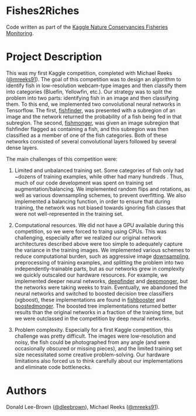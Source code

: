 # Fishes2Riches
Code written as part of the [Kaggle Nature Conservancies Fisheries Monitoring](https://www.kaggle.com/c/the-nature-conservancy-fisheries-monitoring). 

# Project Description
This was my first Kaggle competition, completed with Michael Reeks ([@mreeks91](https://github.com/mreeks91)). The goal of this competition was to design an algorithm to identify fish in low-resolution webcam-type images and then classify them into categories (Bluefin, Yellowfin, etc.). Our strategy was to split the problem into two parts: identifying fish in an image and then classifying them. To this end, we implemented two convolutional neural networks in Tensorflow. The first, [fishfinder](https://github.com/dleebrown/Fishes2Riches/blob/master/FISHFINDERv7.py), was presented with a subregion of an image and the network returned the probability of a fish being fed in that subregion. The second, [fishmonger](https://github.com/dleebrown/Fishes2Riches/blob/master/FISHMONGERv4.py), was given an image subregion that fishfinder flagged as containing a fish, and this subregion was then classified as a member of one of the fish categories. Both of these networks consisted of several convolutional layers followed by several dense layers. 

The main challenges of this competition were:

1. Limited and unbalanced training set. Some categories of fish only had ~dozens of training examples, while other had many hundreds . Thus, much of our code development was spent on training set augmentation/balancing. We implemented random flips and rotations, as well as various downsampling schemes, to prevent overfitting. We also implemented a balancing function, in order to ensure that during training, the network was not biased towards ignoring fish classes that were not well-represented in the training set. 

2. Computational resources. We did not have a GPU available during this competition, so we were forced to traing using CPUs. This was challenging, especially after we realized our original network architectures described above were too simple to adequately capture the variance in the training images. We implemented various schemes to reduce computational burden, such as aggressive image [downsampling](https://github.com/dleebrown/Fishes2Riches/blob/master/downsampler.py), preprocessing of training examples, and splitting the problem into two independently-trainable parts, but as our networks grew in complexity we quickly outscaled our hardware resources. For example, we implemented deeper neural networks, [deepfinder](https://github.com/dleebrown/Fishes2Riches/blob/master/deepFISHFINDERv1.py) and 
[deepmonger](https://github.com/dleebrown/Fishes2Riches/blob/master/deepFISHMONGERv2.py), but the networks were taking weeks to train. Eventually, we abandoned the neural networks and switched to boosted decision tree classifiers (xgboost), these implementations are found in [fishbooster](https://github.com/dleebrown/Fishes2Riches/blob/master/FISHBOOSTERv2.py) and 
[boostedmonger](https://github.com/dleebrown/Fishes2Riches/blob/master/BOOSTEDMONGERv2.py). The boosted tree implementations returned better results than the original networks in a fraction of the training time, but we were outclassed in the competition by deep neural networks. 

3. Problem complexity. Especially for a first Kaggle competition, this challenge was pretty difficult. The images were low-resolution and noisy, the fish could be photographed from any angle (and were occasionally obscured or missing pieces), and the limited training set size necessitated some creative problem-solving. Our hardware limitations also forced us to think carefully about our implementations and eliminate code bottlenecks. 

# Authors
Donald Lee-Brown ([@dleebrown](https://github.com/dleebrown)), Michael Reeks ([@mreeks91](https://github.com/mreeks91)).



